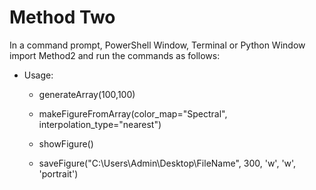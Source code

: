 # Method Two

In a command prompt, PowerShell Window, Terminal or Python Window import Method2 and run the commands as follows:

- Usage:

  - generateArray(100,100)
  
  - makeFigureFromArray(color_map="Spectral", interpolation_type="nearest")
  
  - showFigure()
  
  - saveFigure("C:\\Users\\Admin\\Desktop\\FileName", 300, 'w', 'w', 'portrait')
